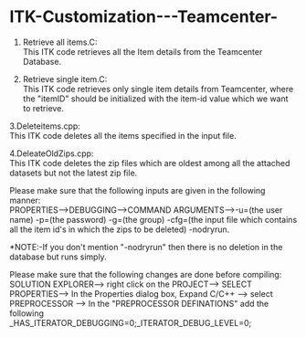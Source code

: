 # ITK-Customization---Teamcenter-
1. Retrieve all items.C:                  
    This ITK code retrieves all the Item details  from the Teamcenter Database.
    
2. Retrieve single item.C:                   
    This ITK code retrieves only single item details from Teamcenter, where the "itemID" should be initialized with the item-id value         which we want to retrieve. 
    
3.Deleteitems.cpp:            
    This ITK code deletes all the items specified in the input file. 
    
4.DeleateOldZips.cpp:                     
    This ITK code deletes the zip files which are oldest among all the attached datasets but not the latest zip file.  

Please make sure that the following inputs are given in the following manner:  
    PROPERTIES-->DEBUGGING-->COMMAND ARGUMENTS-->-u=(the user name) -p=(the password) -g=(the group)  -cfg=(the input file which contains all the item id's in which the zips to be deleted)  -nodryrun. 
    
*NOTE:-If you don't mention "-nodryrun" then there is no deletion in the database but runs simply.   

Please make sure that the following changes are done before compiling: 
    SOLUTION EXPLORER--> right click on the PROJECT--> SELECT PROPERTIES--> In the Properties dialog box, Expand C/C++ --> select PREPROCESSOR --> In the "PREPROCESSOR  DEFINATIONS" add the following   
        _HAS_ITERATOR_DEBUGGING=0;_ITERATOR_DEBUG_LEVEL=0;
